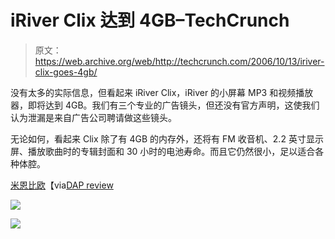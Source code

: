# iRiver Clix 达到 4GB–TechCrunch

> 原文：<https://web.archive.org/web/http://techcrunch.com/2006/10/13/iriver-clix-goes-4gb/>

没有太多的实际信息，但看起来 iRiver Clix，iRiver 的小屏幕 MP3 和视频播放器，即将达到 4GB。我们有三个专业的广告镜头，但还没有官方声明，这使我们认为泄漏是来自广告公司聘请做这些镜头。

无论如何，看起来 Clix 除了有 4GB 的内存外，还将有 FM 收音机、2.2 英寸显示屏、播放歌曲时的专辑封面和 30 小时的电池寿命。而且它仍然很小，足以适合各种体腔。

[米恩比欧](https://web.archive.org/web/20210227010044/http://www.minhembio.com/nyheter/706)【via[DAP review](https://web.archive.org/web/20210227010044/http://www.dapreview.net/news.php?item.3687.5)

![](img/d9ea87ee7b3bb983dbca6548f2fe5bc0.png)

![](img/3a08f233f6e16f7bed57980b1d1cdacf.png)